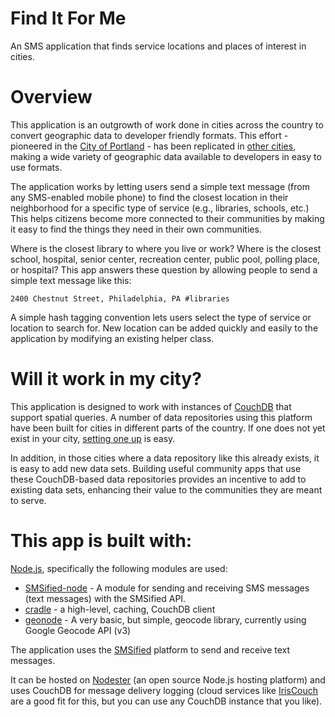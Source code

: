 Find It For Me
===============

An SMS application that finds service locations and places of interest in cities.

Overview
========

This application is an outgrowth of work done in cities across the country to convert geographic data to developer friendly formats.  This effort - pioneered in the [City of Portland](http://pdxapi.com/) - has been replicated in [other cities](http://phlapi.com/), making a wide variety of geographic data available to developers in easy to use formats.

The application works by letting users send a simple text message (from any SMS-enabled mobile phone) to find the closest location in their neighborhood for a specific type of service (e.g., libraries, schools, etc.)  This helps citizens become more connected to their communities by making it easy to find the things they need in their own communities.

Where is the closest library to where you live or work?  Where is the closest school, hospital, senior center, recreation center, public pool, polling place, or hospital?  This app answers these question by allowing people to send a simple text message like this:

	2400 Chestnut Street, Philadelphia, PA #libraries

A simple hash tagging convention lets users select the type of service or location to search for.  New location can be added quickly and easily to the application by modifying an existing helper class.  

Will it work in my city?
========================

This application is designed to work with instances of [CouchDB](http://couchdb.apache.org/) that support spatial queries.  A number of data repositories using this platform have been built for cities in different parts of the country.  If one does not yet exist in your city, [setting one up](http://maxogden.com/#/blog/diy-public-data-api) is easy.

In addition, in those cities where a data repository like this already exists, it is easy to add new data sets.  Building useful community apps that use these CouchDB-based data repositories provides an incentive to add to existing data sets, enhancing their value to the communities they are meant to serve.

This app is built with:
=======================

[Node.js](http://nodejs.org/), specifically the following modules are used:

* [SMSified-node](https://github.com/smsified/smsified-node) - A module for sending and receiving SMS messages (text messages) with the SMSified API.
* [cradle](https://github.com/cloudhead/cradle) - a high-level, caching, CouchDB client
* [geonode](https://github.com/feliperazeek/geonode) - A very basic, but simple, geocode library, currently using Google Geocode API (v3)

The application uses the [SMSified](http://smsified.com) platform to send and receive text messages.

It can be hosted on [Nodester](http://nodester.com/) (an open source Node.js hosting platform) and uses CouchDB for message delivery logging (cloud services like [IrisCouch](http://www.iriscouch.com/) are a good fit for this, but you can use any CouchDB instance that you like).